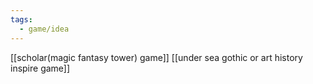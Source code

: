 ```yaml
---
tags:
  - game/idea
---
```




[[scholar(magic fantasy tower) game]]
[[under sea gothic or art history inspire game]]